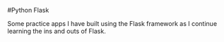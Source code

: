 #Python Flask

Some practice apps I have built using the Flask framework as I continue learning the ins and outs of Flask.
